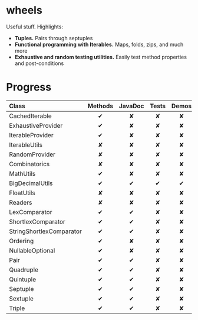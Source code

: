 wheels
======

Useful stuff. Highlights:
* <b>Tuples.</b> Pairs through septuples
* <b>Functional programming with Iterables.</b> Maps, folds, zips, and much more
* <b>Exhaustive and random testing utilities.</b> Easily test method properties and post-conditions 

Progress
========

| Class                    | Methods | JavaDoc | Tests | Demos | Properties |
|:------------------------ |:-------:|:-------:|:-----:|:-----:|:----------:|
| CachedIterable           | ✔       | ✘       | ✘     | ✘     | ✘          |
| ExhaustiveProvider       | ✔       | ✘       | ✘     | ✘     | ✘          |
| IterableProvider         | ✔       | ✘       | ✘     | ✘     | ✘          |
| IterableUtils            | ✘       | ✘       | ✘     | ✘     | ✘          |
| RandomProvider           | ✘       | ✘       | ✘     | ✘     | ✘          |
| Combinatorics            | ✘       | ✘       | ✘     | ✘     | ✘          |
| MathUtils                | ✔       | ✘       | ✘     | ✘     | ✘          |
| BigDecimalUtils          | ✔       | ✔       | ✔     | ✔     | ✔          |
| FloatUtils               | ✘       | ✘       | ✘     | ✘     | ✘          |
| Readers                  | ✘       | ✘       | ✘     | ✘     | ✘          |
| LexComparator            | ✔       | ✔       | ✘     | ✘     | ✘          |
| ShortlexComparator       | ✔       | ✔       | ✘     | ✘     | ✘          |
| StringShortlexComparator | ✔       | ✔       | ✘     | ✘     | ✘          |
| Ordering                 | ✔       | ✘       | ✘     | ✘     | ✘          |
| NullableOptional         | ✔       | ✘       | ✘     | ✘     | ✘          |
| Pair                     | ✔       | ✔       | ✘     | ✘     | ✘          |
| Quadruple                | ✔       | ✔       | ✘     | ✘     | ✘          |
| Quintuple                | ✔       | ✔       | ✘     | ✘     | ✘          |
| Septuple                 | ✔       | ✔       | ✘     | ✘     | ✘          |
| Sextuple                 | ✔       | ✔       | ✘     | ✘     | ✘          |
| Triple                   | ✔       | ✔       | ✘     | ✘     | ✘          |
